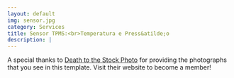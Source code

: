 ```yaml
---
layout: default
img: sensor.jpg
category: Services
title: Sensor TPMS:<br>Temperatura e Press&atilde;o
description: |
---
```

  A special thanks to [Death to the Stock Photo](http://join.deathtothestockphoto.com/) for providing the photographs that you see in this template.  Visit their website to become a member!